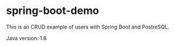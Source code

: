# spring-boot-demo
This is an CRUD example of users with Spring Boot and PostreSQL.

Java version: 1.8
